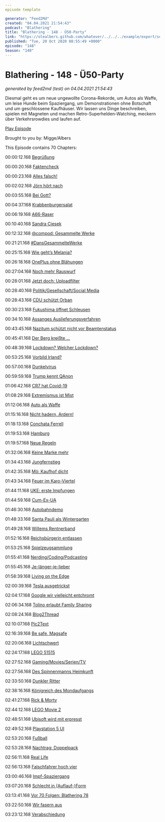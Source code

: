 ```yaml
---
episode template

generator: "Feed2Md"
created: "04.04.2021 21:54:43"
podcast: "Blathering"
title: "Blathering - 148 - Ü50-Party"
link: "https://olealbers.github.com/whatever/../../../example/export/seasons/5/2020/10/Blathering - 148 - Ü50-Party.md"
published: "Tue, 20 Oct 2020 08:55:49 +0000"
episode: "148"
Season: "148"
---
```


# Blathering - 148 - Ü50-Party
_generated by feed2md (test) on 04.04.2021 21:54:43_

Diesmal geht es um neue ungewollte Corona-Rekorde, um Autos als Waffe, um leise Hunde beim Spaziergang, um Demonstrationen ohne Botschaft und um geschlossene Kaufhäuser. Wir lassen uns Dinge beschreiben, spielen mit Magneten und machen Retro-Superhelden-Watching, meckern über Verkehrsrowdies und laufen auf.

[Play Episode](https://www.blathering.de/podlove/file/1364/s/feed/c/mp3/blathering_148.mp3)

Brought to you by: Migge/Albers

This Episode contains 70 Chapters:


00:00:12.168 [Begrüßung]()

00:00:20.168 [Faktencheck]()

00:00:23.168 [Alles falsch!](https://www.blathering.de/2020/10/blathering-146-en-garde/#comment-48)

00:02:02.168 [Jörn hört nach](https://www.blathering.de/2020/09/blathering-142-watersports/#comment-47)

00:03:55.168 [Bei Gott?](https://www.youtube.com/watch?v=Y0bnS3aX9MI&lc=UgxB0hcidd0GQ9nwspV4AaABAg)

00:04:37.168 [Krabbenburgersalat](https://twitter.com/tmigge/status/1315925189205557248)

00:06:19.168 [A66-Raser](https://www.berliner-kurier.de/kriminalitaet/raser-in-berlin-so-kommen-die-kerle-an-700ps-autos-fuer-unter-200-euro-li.109333)

00:10:40.168 [Sandra Ciesek](https://de.wikipedia.org/wiki/Sandra_Ciesek)

00:12:32.168 [@compod: Gesammelte Werke](https://twitter.com/search?q=(from%3Acompod)%20(%40blathering_pod)%20until%3A2020-10-20%20since%3A2020-10-12&src=typed_query&f=live)

00:21:21.168 [#DansGesammelteWerke](https://twitter.com/search?q=(from%3Aevildanwallace)%20(%40blathering_pod)%20until%3A2020-10-13%20since%3A2020-10-04&src=typed_query&f=live)

00:25:15.168 [Wie geht’s Melania?](https://apnews.com/article/virus-outbreak-donald-trump-health-melania-trump-a9ca689c5e82d127e30e3b9f6ca22457)

00:26:18.168 [OnePlus ohne Blähungen](https://www.golem.de/news/bloatware-oneplus-installiert-keine-facebook-dienste-mehr-vor-2010-151523.html)

00:27:04.168 [Noch mehr Rauswurf](https://www.spiegel.de/netzwelt/web/facebook-beim-vorgehen-gegen-holocaust-leugner-geht-es-um-leben-und-tod-a-89548cea-d047-4a6d-8214-9eee5146cdfd)

00:28:01.168 [Jetzt doch: Uploadfilter](https://www.sueddeutsche.de/digital/urheberrecht-uploadfilter-leistungsschutzrecht-1.5072682)

00:28:40.168 [Politik/Gesellschaft/Social Media]()

00:28:43.168 [CDU schützt Orban](https://www.tagesschau.de/ausland/orban-eu-finanzen-rechtsstaatlichkeit-101.html)

00:30:23.168 [Fukushima öffnet Schleusen](https://meta.tagesschau.de/id/147304/berichte-japan-will-radioaktives-material-ins-meer-leiten)

00:34:10.168 [Assanges Auslieferungsverfahren](https://logbuch-netzpolitik.de/lnp364-der-fall-assange)

00:43:45.168 [Nazitum schützt nicht vor Beamtenstatus](https://taz.de/Sieg-Heil-Rufe-von-Polizeischuelern/!5605286/)

00:45:41.168 [Der Berg kreißte ...](https://taz.de/Corona-Entwicklung-in-Deutschland/!5721398/)

00:48:39.168 [Lockdown? Welcher Lockdown?](https://threadreaderapp.com/thread/1316364296042024968.html)

00:53:25.168 [Vorbild Irland?](https://zackzack.at/2020/09/21/so-geht-corona-ampel-irland-machts-vor/)

00:57:00.168 [Dunkelvirus](https://covid19.dunkelzifferradar.de/)

00:59:59.168 [Trump kennt QAnon](https://twitter.com/tmigge/status/1316978158852313088)

01:06:42.168 [CR7 hat Covid-19](https://www.spiegel.de/sport/fussball/cristiano-ronaldo-positiv-auf-coronavirus-getestet-a-84cea1a7-31cd-46b7-bae0-d7fd1db0c40a)

01:08:29.168 [Extremismus ist Mist](https://www.zeit.de/gesellschaft/zeitgeschehen/2020-10/frankreich-enthauptung-lehrer-islamismus-polizeieinsaetze)

01:12:06.168 [Auto als Waffe](https://www.rnd.de/politik/afd-veranstaltung-in-schleswig-holstein-schwerverletzter-bei-autounfall-streit-zwischen-linken-und-rechten-demonstranten-26NIA5D7FMA3XWWZMVIXVYLH3E.html)

01:15:16.168 [Nicht hadern, Ardern!](https://twitter.com/timpritlove/status/1317499955448340483)

01:18:13.168 [Conchata Ferrell](https://de.wikipedia.org/wiki/Conchata_Ferrell)

01:19:53.168 [Hamburg]()

01:19:57.168 [Neue Regeln](https://www.hamburg.de/pressearchiv-fhh/14463954/2020-10-16-bwi-corona-recovery-fonds/)

01:32:06.168 [Keine Marke mehr](https://www.ndr.de/nachrichten/hamburg/Ab-2021-Hunde-in-Hamburg-brauchen-keine-Steuermarke-mehr,hundemarke100.html)

01:34:43.168 [Jungfernstieg](https://twitter.com/stammtischphilo/status/1317150037533741057)

01:42:35.168 [Mö: Kaufhof dicht](https://www.ndr.de/fernsehen/sendungen/hamburg_journal/Galeria-Karstadt-Kaufhof-an-der-Moenckebergstrasse-schliesst,hamj101304.html)

01:43:34.168 [Feuer im Karo-Viertel](https://hamburg1.de/nachrichten/46572/Grosseinsatz_im_Karoviertel.html)

01:44:11.168 [UKE: erste Impfungen](https://hamburg1.de/nachrichten/46568/Erste_Probanden_am_UKE_geimpft.html)

01:44:59.168 [Cum-Ex-UA](https://hamburg1.de/nachrichten/46537/Untersuchungsausschuss_zu_Cum_Ex_eingereicht.html)

01:46:30.168 [Autobahndemo](https://www.presseportal.de/blaulicht/pm/6337/4736179)

01:48:33.168 [Santa Pauli als Wintergarten](https://hamburg1.de/nachrichten/46551/Santa_Pauli_findet_als_Wintergarten_statt.html)

01:49:28.168 [Willems Rentnerband](https://twitter.com/tmigge/status/1316820534693425156)

01:52:16.168 [Reichsbürgerin entlassen](https://www.hamburg.de/servlet/segment/de/nachrichten-hamburg/14455844/polizei-kuendigt-mitarbeiterin-wegen-reichsbuerger-verdacht/)

01:53:25.168 [Spielzeugsammlung](https://twitter.com/SRHnews/status/1317052456656900101)

01:55:41.168 [Nerding/Coding/Podcasting]()

01:55:45.168 [Je-länger-je-lieber](https://twitter.com/umwomukum/status/1316031404392640512)

01:58:39.168 [Living on the Edge](https://twitter.com/stammtischphilo/status/1317841691328512000)

02:00:39.168 [Tesla ausgetrickst](https://www.wired.com/story/tesla-model-x-autopilot-phantom-images/)

02:04:17.168 [Google wir vielleicht entchromt](https://www.golem.de/news/browser-us-regierung-erwaegt-abspaltung-chromes-von-google-2010-151493.html)

02:06:34.168 [Tolino erlaubt Family Sharing](https://www.golem.de/news/family-sharing-tolino-erlaubt-das-teilen-von-e-books-mit-anderen-2010-151427.html)

02:08:24.168 [Blog2Thread](https://www.heise.de/news/Wordpress-ermoeglicht-Blogbeitraege-automatisch-in-Threads-umzuwandeln-4928366.html)

02:10:07.168 [Pic2Text](https://blogs.microsoft.com/ai/azure-image-captioning/)

02:16:39.168 [Be safe, Magsafe](https://www.derstandard.de/story/2000120933769/magsafe-das-heimliche-killerfeature-des-iphone-12)

02:20:06.168 [Lichtschwert](https://twitter.com/tmigge/status/1316994803272458241)

02:24:17.168 [LEGO 51515](https://twitter.com/stammtischphilo/status/1317134387650174976)

02:27:52.168 [Gaming/Movies/Serien/TV]()

02:27:56.168 [Des Spinnenmanns Heimkunft](https://twitter.com/stammtischphilo/status/1316820688922202112)

02:33:50.168 [Dunkler Ritter](https://twitter.com/stammtischphilo/status/1317543040618291211)

02:38:16.168 [Königreich des Mondaufgangs](https://twitter.com/stammtischphilo/status/1316834615399788561)

02:41:27.168 [Rick & Morty](http://www.fsk.de/?seitid=550&tid=70&vvid=122539)

02:44:12.168 [LEGO Movie 2](https://de.wikipedia.org/wiki/The_LEGO_Movie_2)

02:48:51.168 [Ubisoft wird mit erpresst](https://www.golem.de/news/ransomware-erpresser-drohen-mit-veroeffentlichung-von-watch-dogs-legion-2010-151557.html)

02:49:52.168 [Playstation 5 UI](https://www.golem.de/news/next-gen-sony-zeigt-benutzeroberflaeche-der-playstation-5-2010-151537.html)

02:53:20.168 [Fußball]()

02:53:28.168 [Nachtrag: Doppelpack](http://www.fussball.de/mgc.newsdetail/-/article-uuid/02CASFCM4G000000VS5489B5VUCC5NFH#!/)

02:56:11.168 [Real Life]()

02:56:13.168 [Falschfahrer hoch vier](https://twitter.com/stammtischphilo/status/1316808548798603265)

03:00:46.168 [Impf-Spaziergang](https://twitter.com/tmigge/status/1317456297017696256)

03:07:20.168 [Schlecht in (Auflauf-)Form](https://twitter.com/stammtischphilo/status/1317057922602553347)

03:13:41.168 [Vor 70 Folgen: Blathering 78](https://www.blathering.de/2019/06/blathering-078-wie-man-in-die-wahl-hineinruft/)

03:22:50.168 [Wir fasern aus]()

03:23:12.168 [Verabschiedung]()


